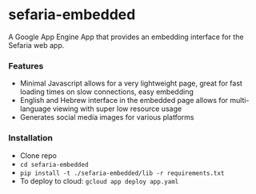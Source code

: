 # sefaria-embedded

A Google App Engine App that provides an embedding interface for the Sefaria web app.

### Features

- Minimal Javascript allows for a very lightweight page, great for fast loading times on slow connections, easy embedding
- English and Hebrew interface in the embedded page allows for multi-language viewing with super low resource usage
- Generates social media images for various platforms

### Installation

- Clone repo
- `cd sefaria-embedded`
- `pip install -t ./sefaria-embedded/lib -r requirements.txt`
- To deploy to cloud: `gcloud app deploy app.yaml`
